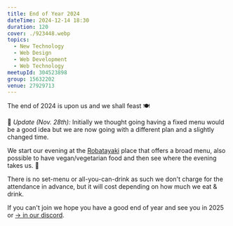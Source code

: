 ```yaml
---
title: End of Year 2024
dateTime: 2024-12-14 18:30
duration: 120
cover: ./923448.webp
topics:
  - New Technology
  - Web Design
  - Web Development
  - Web Technology
meetupId: 304523898
group: 15632202
venue: 27929713
---
```


The end of 2024 is upon us and we shall feast 🍽️

🔔 *Update (Nov. 28th):* Initially we thought going having a fixed menu would be a good idea but we are now going with a different plan and a slightly changed time.

We start our evening at the [Robatayaki](https://www.rikimaru-group.com/group/kakurechaya/) place that offers a broad menu, also possible to have vegan/vegetarian food and then see where the evening takes us. 🍾

There is no set-menu or all-you-can-drink as such we don't charge for the attendance in advance, but it will cost depending on how much we eat & drink.

If you can't join we hope you have a good end of year and see you in 2025 or [→ in our discord](https://owddm.com/discord).
